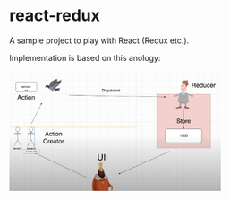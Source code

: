 # react-redux
A sample project to play with React (Redux etc.).

Implementation is based on this anology:

<img src="./assets/data-flow.png" width="75%" height = "75%">
